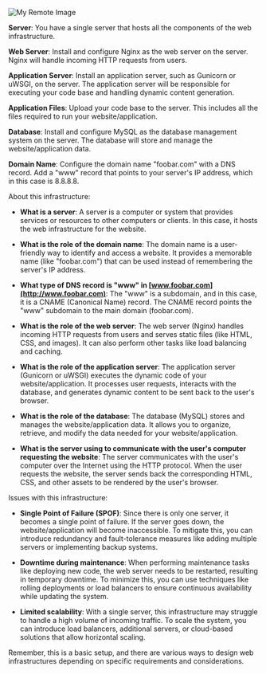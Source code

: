 ![My Remote Image](https://i.imgur.com/E0NGm5T.jpg)


**Server**: You have a single server that hosts all the components of the web infrastructure.

**Web Server**: Install and configure Nginx as the web server on the server. Nginx will handle incoming HTTP requests from users.

**Application Server**: Install an application server, such as Gunicorn or uWSGI, on the server. The application server will be responsible for executing your code base and handling dynamic content generation.

**Application Files**: Upload your code base to the server. This includes all the files required to run your website/application.

**Database**: Install and configure MySQL as the database management system on the server. The database will store and manage the website/application data.

**Domain Name**: Configure the domain name "foobar.com" with a DNS record. Add a "www" record that points to your server's IP address, which in this case is 8.8.8.8.

About this infrastructure:

-   **What is a server**: A server is a computer or system that provides services or resources to other computers or clients. In this case, it hosts the web infrastructure for the website.
    
-   **What is the role of the domain name**: The domain name is a user-friendly way to identify and access a website. It provides a memorable name (like "foobar.com") that can be used instead of remembering the server's IP address.
    
-   **What type of DNS record is "www" in [www.foobar.com](http://www.foobar.com)**: The "www" is a subdomain, and in this case, it is a CNAME (Canonical Name) record. The CNAME record points the "www" subdomain to the main domain (foobar.com).
    
-   **What is the role of the web server**: The web server (Nginx) handles incoming HTTP requests from users and serves static files (like HTML, CSS, and images). It can also perform other tasks like load balancing and caching.
    
-   **What is the role of the application server**: The application server (Gunicorn or uWSGI) executes the dynamic code of your website/application. It processes user requests, interacts with the database, and generates dynamic content to be sent back to the user's browser.
    
-   **What is the role of the database**: The database (MySQL) stores and manages the website/application data. It allows you to organize, retrieve, and modify the data needed for your website/application.
    
-   **What is the server using to communicate with the user's computer requesting the website**: The server communicates with the user's computer over the Internet using the HTTP protocol. When the user requests the website, the server sends back the corresponding HTML, CSS, and other assets to be rendered by the user's browser.
    

Issues with this infrastructure:

-   **Single Point of Failure (SPOF)**: Since there is only one server, it becomes a single point of failure. If the server goes down, the website/application will become inaccessible. To mitigate this, you can introduce redundancy and fault-tolerance measures like adding multiple servers or implementing backup systems.
    
-   **Downtime during maintenance**: When performing maintenance tasks like deploying new code, the web server needs to be restarted, resulting in temporary downtime. To minimize this, you can use techniques like rolling deployments or load balancers to ensure continuous availability while updating the system.
    
-   **Limited scalability**: With a single server, this infrastructure may struggle to handle a high volume of incoming traffic. To scale the system, you can introduce load balancers, additional servers, or cloud-based solutions that allow horizontal scaling.
    

Remember, this is a basic setup, and there are various ways to design web infrastructures depending on specific requirements and considerations.